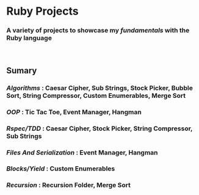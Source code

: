 # Ruby Projects

### A variety of projects to showcase my _fundamentals_ with the Ruby language

<br>

## Sumary

### _Algorithms_ : Caesar Cipher, Sub Strings, Stock Picker, Bubble Sort, String Compressor, Custom Enumerables, Merge Sort

### _OOP_ : Tic Tac Toe, Event Manager, Hangman

### _Rspec/TDD_ : Caesar Cipher, Stock Picker, String Compressor, Sub Strings

### _Files And Serialization_ : Event Manager, Hangman

### _Blocks/Yield_ : Custom Enumerables

### _Recursion_ : Recursion Folder, Merge Sort
